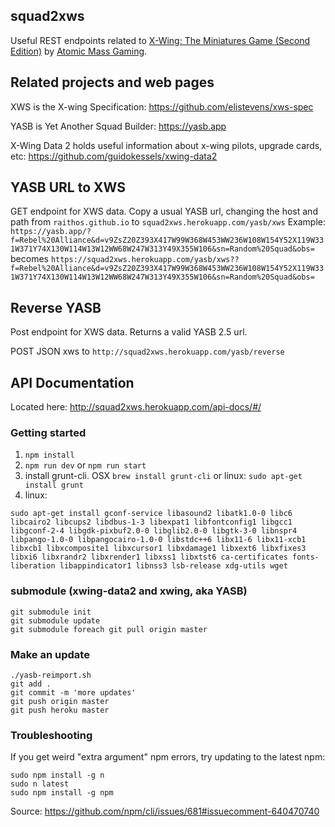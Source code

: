 ## squad2xws

Useful REST endpoints related to [X-Wing: The Miniatures Game (Second Edition)](https://www.atomicmassgames.com/xwing-documents) by [Atomic Mass Gaming](https://www.atomicmassgames.com).

## Related projects and web pages

XWS is the X-wing Specification: https://github.com/elistevens/xws-spec

YASB is Yet Another Squad Builder: https://yasb.app

X-Wing Data 2 holds useful information about x-wing pilots, upgrade cards, etc: https://github.com/guidokessels/xwing-data2

## YASB URL to XWS

GET endpoint for XWS data.  Copy a usual YASB url, changing the host and path from `raithos.github.io` to `squad2xws.herokuapp.com/yasb/xws`
Example: `https://yasb.app/?f=Rebel%20Alliance&d=v9ZsZ20Z393X417W99W368W453WW236W108W154Y52X119W331W371Y74X130W114W13W12WW68W247W313Y49X355W106&sn=Random%20Squad&obs=`
becomes `https://squad2xws.herokuapp.com/yasb/xws??f=Rebel%20Alliance&d=v9ZsZ20Z393X417W99W368W453WW236W108W154Y52X119W331W371Y74X130W114W13W12WW68W247W313Y49X355W106&sn=Random%20Squad&obs=`

## Reverse YASB

Post endpoint for XWS data.  Returns a valid YASB 2.5 url.

POST JSON xws to `http://squad2xws.herokuapp.com/yasb/reverse`

## API Documentation

Located here: http://squad2xws.herokuapp.com/api-docs/#/

### Getting started
1. ```npm install```
2. ```npm run dev``` or ```npm run start```
3. install grunt-cli.  OSX `brew install grunt-cli` or linux: `sudo apt-get install grunt`
4. linux:
```
sudo apt-get install gconf-service libasound2 libatk1.0-0 libc6 libcairo2 libcups2 libdbus-1-3 libexpat1 libfontconfig1 libgcc1 libgconf-2-4 libgdk-pixbuf2.0-0 libglib2.0-0 libgtk-3-0 libnspr4 libpango-1.0-0 libpangocairo-1.0-0 libstdc++6 libx11-6 libx11-xcb1 libxcb1 libxcomposite1 libxcursor1 libxdamage1 libxext6 libxfixes3 libxi6 libxrandr2 libxrender1 libxss1 libxtst6 ca-certificates fonts-liberation libappindicator1 libnss3 lsb-release xdg-utils wget
```

### submodule (xwing-data2 and xwing, aka YASB)
```
git submodule init
git submodule update
git submodule foreach git pull origin master
````

### Make an update
```
./yasb-reimport.sh
git add .
git commit -m 'more updates'
git push origin master
git push heroku master
```

### Troubleshooting
If you get weird "extra argument" npm errors, try updating to the latest npm:
```
sudo npm install -g n
sudo n latest
sudo npm install -g npm
```
Source: https://github.com/npm/cli/issues/681#issuecomment-640470740

